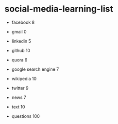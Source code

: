 # social-media-learning-list

+ facebook 8
+ gmail 0
+ linkedin 5
+ github 10
+ quora 6
+ google search engine 7
+ wikipedia 10
+ twitter 9
+ news 7
+ text 10


+ questions 100
